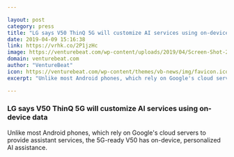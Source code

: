 ```yaml
---

layout: post
category: press
title: "LG says V50 ThinQ 5G will customize AI services using on-device data"
date: 2019-04-09 15:16:38
link: https://vrhk.co/2P1jzHc
image: https://venturebeat.com/wp-content/uploads/2019/04/Screen-Shot-2019-04-09-at-10.44.49-AM-e1554821284481.jpg?w=1200&strip=all
domain: venturebeat.com
author: "VentureBeat"
icon: https://venturebeat.com/wp-content/themes/vb-news/img/favicon.ico
excerpt: "Unlike most Android phones, which rely on Google's cloud servers to provide assistant services, the 5G-ready V50 has on-device, personalized AI assistance."

---
```


### LG says V50 ThinQ 5G will customize AI services using on-device data

Unlike most Android phones, which rely on Google's cloud servers to provide assistant services, the 5G-ready V50 has on-device, personalized AI assistance.